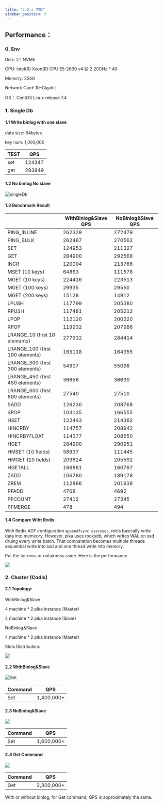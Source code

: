 ```yaml
---
title: "3.2.x 性能"
sidebar_position: 0
---
```


## Performance：

### 0. Env

Disk: 2T NVME

CPU: Intel(R) Xeon(R) CPU E5-2630 v4 @ 2.20GHz * 40

Memory: 256G

Network Card: 10-Gigabit

OS： CentOS Linux release 7.4

### 1. Single Db

#### 1.1 Write binlog with one slave

data size: 64bytes

key num: 1,000,000

| TEST | QPS    |
| ---- | ------ |
| set  | 124347 |
| get  | 283849 |



#### 1.2 No binlog No slave

![singleDb](https://whoiami.github.io/public/images/images/singleDb.png)

#### 1.3 Benchmark Result

|                                 | WithBinlog&Slave QPS | NoBinlog&Slave QPS |
| ------------------------------- | -------------------- | ------------------ |
| PING_INLINE                     | 262329               | 272479             |
| PING_BULK                       | 262467               | 270562             |
| SET                             | 124953               | 211327             |
| GET                             | 284900               | 292568             |
| INCR                            | 120004               | 213766             |
| MSET (10 keys)                  | 64863                | 111578             |
| MGET (10 keys)                  | 224416               | 223513             |
| MGET (100 keys)                 | 29935                | 29550              |
| MGET (200 keys)                 | 15128                | 14912              |
| LPUSH                           | 117799               | 205380             |
| RPUSH                           | 117481               | 205212             |
| LPOP                            | 112120               | 200320             |
| RPOP                            | 119932               | 207986             |
| LRANGE_10 (first 10 elements)   | 277932               | 284414             |
| LRANGE_100 (first 100 elements) | 165118               | 164355             |
| LRANGE_300 (first 300 elements) | 54907                | 55096              |
| LRANGE_450 (first 450 elements) | 36656                | 36630              |
| LRANGE_600 (first 600 elements) | 27540                | 27510              |
| SADD                            | 126230               | 208768             |
| SPOP                            | 103135               | 166555             |
| HSET                            | 122443               | 214362             |
| HINCRBY                         | 114757               | 208942             |
| HINCRBYFLOAT                    | 114377               | 208550             |
| HGET                            | 284900               | 290951             |
| HMSET (10 fields)               | 58937                | 111445             |
| HMGET (10 fields)               | 203624               | 205592             |
| HGETALL                         | 166861               | 160797             |
| ZADD                            | 106780               | 189178             |
| ZREM                            | 112866               | 201938             |
| PFADD                           | 4708                 | 4692               |
| PFCOUNT                         | 27412                | 27345              |
| PFMERGE                         | 478                  | 494                |

#### 1.4 Compare Wiht Redis		

With Redis AOF configuration `appendfsync everysec`,  redis basically write data into memeory. However, pika uses rocksdb, which writes WAL on ssd druing every write batch. That comparation becomes multiple threads sequential write into ssd  and one thread write into memory.  		

Put the fairness or unfairness aside. Here is the performance. 		

![](https://whoiami.github.io/public/images/images/CompareWithRedis.png)
### 2. Cluster (Codis)

#### 2.1 Topology:

WithBInlog&Slave

4 machine * 2 pika instance (Master)

4 machine * 2 pika instance (Slave)

NoBinlog&Slave

4 machine * 2 pika instance (Master)


Slots Distribution:

![](https://whoiami.github.io/public/images/images/new_topo.png)

#### 2.2 WithBinlog&Slave

![Set](https://whoiami.github.io/public/images/images/new_withbinlogslave.png)

| Command | QPS        |
| ------- | ---------- |
| Set     | 1,400,000+ |

#### 2.3 NoBinlog&Slave

![](https://whoiami.github.io/public/images/images/new_nobinlog.png)

| Command | QPS        |
| ------- | ---------- |
| Set     | 1,600,000+ |

#### 2.4 Get Command

![](https://whoiami.github.io/public/images/images/new_get.png)



| Command | QPS        |
| ------- | ---------- |
| Get     | 2,300,000+ |

With or without binlog, for Get command, QPS is approximately the same.   
